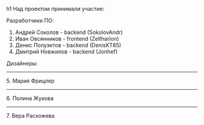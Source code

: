 h1 Над проектом принимали участие:

Разработчики ПО:

1. Андрей Соколов - backend (SokolovAndr)
2. Иван Овсянников - frontend (Zeltharion)
3. Денис Полуэктов - backend (DenisKT85)
4. Дмитрий Новжилов - backend (Jonhef)

Дизайнеры:
 <hr> 5. Мария Фрицлер
 <hr> 6. Полина Жукова
 <hr> 7. Вера Расхожева
